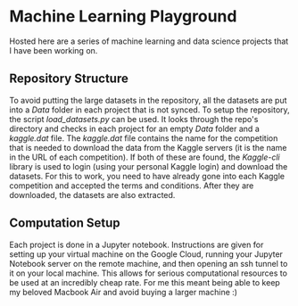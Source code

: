 # Machine Learning Playground
Hosted here are a series of machine learning and data science projects that I have been working on.

## Repository Structure
To avoid putting the large datasets in the repository, all the datasets are put into a *Data* folder in each project that is not synced. To setup the repository, the script *load_datasets.py* can be used. It looks through the repo's directory and checks in each project for an empty *Data* folder and a *kaggle.dat* file. The *kaggle.dat* file contains the name for the competition that is needed to download the data from the Kaggle servers (it is the name in the URL of each competition). If both of these are found, the *Kaggle-cli* library is used to login (using your personal Kaggle login) and download the datasets. For this to work, you need to have already gone into each Kaggle competition and accepted the terms and conditions. After they are downloaded, the datasets are also extracted.

## Computation Setup
Each project is done in a Jupyter notebook. Instructions are given for setting up your virtual machine on the Google Cloud, running your Jupyter Notebook server on the remote machine, and then opening an ssh tunnel to it on your local machine. This allows for serious computational resources to be used at an incredibly cheap rate. For me this meant being able to keep my beloved Macbook Air and avoid buying a larger machine :) 
